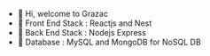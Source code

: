 - 👋 Hi, welcome to Grazac 
- 👀 Front End Stack : Reactjs and Nest
- 👀 Back End Stack : Nodejs Express
- 🌱 Database : MySQL and MongoDB for NoSQL DB

<!---
Grazac-Projects/Grazac-Projects is a ✨ special ✨ repository because its `README.md` (this file) appears on your GitHub profile.
You can click the Preview link to take a look at your changes.
--->

